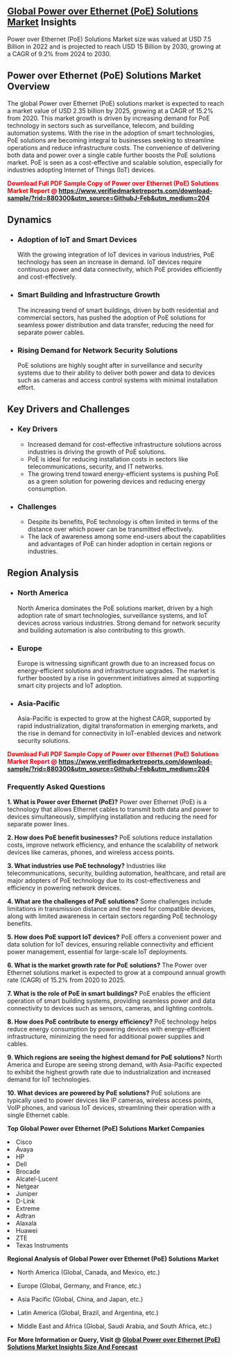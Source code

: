 <h2><a href="https://www.verifiedmarketreports.com/download-sample/?rid=880300&amp;utm_source=GithubJ&amp;utm_medium=204" target="_blank">Global Power over Ethernet (PoE) Solutions Market</a> Insights</h2><p>Power over Ethernet (PoE) Solutions Market size was valued at USD 7.5 Billion in 2022 and is projected to reach USD 15 Billion by 2030, growing at a CAGR of 9.2% from 2024 to 2030.</p><p> <h2>Power over Ethernet (PoE) Solutions Market Overview</h2> <p>The global Power over Ethernet (PoE) solutions market is expected to reach a market value of USD 2.35 billion by 2025, growing at a CAGR of 15.2% from 2020. This market growth is driven by increasing demand for PoE technology in sectors such as surveillance, telecom, and building automation systems. With the rise in the adoption of smart technologies, PoE solutions are becoming integral to businesses seeking to streamline operations and reduce infrastructure costs. The convenience of delivering both data and power over a single cable further boosts the PoE solutions market. PoE is seen as a cost-effective and scalable solution, especially for industries adopting Internet of Things (IoT) devices.</p> <p><strong><p><span class=""><span style="color: #ff0000;"><strong>Download Full PDF Sample Copy of Power over Ethernet (PoE) Solutions Market Report</strong> @ </span><a href="https://www.verifiedmarketreports.com/download-sample/?rid=880300&amp;utm_source=GithubJ-Feb&amp;utm_medium=204" target="_blank">https://www.verifiedmarketreports.com/download-sample/?rid=880300&amp;utm_source=GithubJ-Feb&amp;utm_medium=204</a></span></p></strong></p> <h2>Dynamics</h2> <ul> <li><h3>Adoption of IoT and Smart Devices</h3> With the growing integration of IoT devices in various industries, PoE technology has seen an increase in demand. IoT devices require continuous power and data connectivity, which PoE provides efficiently and cost-effectively.</li> <li><h3>Smart Building and Infrastructure Growth</h3> The increasing trend of smart buildings, driven by both residential and commercial sectors, has pushed the adoption of PoE solutions for seamless power distribution and data transfer, reducing the need for separate power cables.</li> <li><h3>Rising Demand for Network Security Solutions</h3> PoE solutions are highly sought after in surveillance and security systems due to their ability to deliver both power and data to devices such as cameras and access control systems with minimal installation effort.</li> </ul> <h2>Key Drivers and Challenges</h2> <ul> <li><h3>Key Drivers</h3> <ul> <li>Increased demand for cost-effective infrastructure solutions across industries is driving the growth of PoE solutions. </li> <li>PoE is ideal for reducing installation costs in sectors like telecommunications, security, and IT networks.</li> <li>The growing trend toward energy-efficient systems is pushing PoE as a green solution for powering devices and reducing energy consumption.</li> </ul> </li> <li><h3>Challenges</h3> <ul> <li>Despite its benefits, PoE technology is often limited in terms of the distance over which power can be transmitted effectively.</li> <li>The lack of awareness among some end-users about the capabilities and advantages of PoE can hinder adoption in certain regions or industries.</li> </ul> </li> </ul> <h2>Region Analysis</h2> <ul> <li><h3>North America</h3> North America dominates the PoE solutions market, driven by a high adoption rate of smart technologies, surveillance systems, and IoT devices across various industries. Strong demand for network security and building automation is also contributing to this growth.</li> <li><h3>Europe</h3> Europe is witnessing significant growth due to an increased focus on energy-efficient solutions and infrastructure upgrades. The market is further boosted by a rise in government initiatives aimed at supporting smart city projects and IoT adoption.</li> <li><h3>Asia-Pacific</h3> Asia-Pacific is expected to grow at the highest CAGR, supported by rapid industrialization, digital transformation in emerging markets, and the rise in demand for connectivity in IoT-enabled devices and network security solutions.</li> </ul> <p><strong><p><span class=""><span style="color: #ff0000;"><strong>Download Full PDF Sample Copy of Power over Ethernet (PoE) Solutions Market Report</strong> @ </span><a href="https://www.verifiedmarketreports.com/download-sample/?rid=880300&amp;utm_source=GithubJ-Feb&amp;utm_medium=204" target="_blank">https://www.verifiedmarketreports.com/download-sample/?rid=880300&amp;utm_source=GithubJ-Feb&amp;utm_medium=204</a></span></p></strong></p> <h3>Frequently Asked Questions</h3> <p><strong>1. What is Power over Ethernet (PoE)?</strong> Power over Ethernet (PoE) is a technology that allows Ethernet cables to transmit both data and power to devices simultaneously, simplifying installation and reducing the need for separate power lines.</p> <p><strong>2. How does PoE benefit businesses?</strong> PoE solutions reduce installation costs, improve network efficiency, and enhance the scalability of network devices like cameras, phones, and wireless access points.</p> <p><strong>3. What industries use PoE technology?</strong> Industries like telecommunications, security, building automation, healthcare, and retail are major adopters of PoE technology due to its cost-effectiveness and efficiency in powering network devices.</p> <p><strong>4. What are the challenges of PoE solutions?</strong> Some challenges include limitations in transmission distance and the need for compatible devices, along with limited awareness in certain sectors regarding PoE technology benefits.</p> <p><strong>5. How does PoE support IoT devices?</strong> PoE offers a convenient power and data solution for IoT devices, ensuring reliable connectivity and efficient power management, essential for large-scale IoT deployments.</p> <p><strong>6. What is the market growth rate for PoE solutions?</strong> The Power over Ethernet solutions market is expected to grow at a compound annual growth rate (CAGR) of 15.2% from 2020 to 2025.</p> <p><strong>7. What is the role of PoE in smart buildings?</strong> PoE enables the efficient operation of smart building systems, providing seamless power and data connectivity to devices such as sensors, cameras, and lighting controls.</p> <p><strong>8. How does PoE contribute to energy efficiency?</strong> PoE technology helps reduce energy consumption by powering devices with energy-efficient infrastructure, minimizing the need for additional power supplies and cables.</p> <p><strong>9. Which regions are seeing the highest demand for PoE solutions?</strong> North America and Europe are seeing strong demand, with Asia-Pacific expected to exhibit the highest growth rate due to industrialization and increased demand for IoT technologies.</p> <p><strong>10. What devices are powered by PoE solutions?</strong> PoE solutions are typically used to power devices like IP cameras, wireless access points, VoIP phones, and various IoT devices, streamlining their operation with a single Ethernet cable.</p> </p><p><strong>Top Global Power over Ethernet (PoE) Solutions Market Companies</strong></p><div data-test-id=""><p><li>Cisco</li><li> Avaya</li><li> HP</li><li> Dell</li><li> Brocade</li><li> Alcatel-Lucent</li><li> Netgear</li><li> Juniper</li><li> D-Link</li><li> Extreme</li><li> Adtran</li><li> Alaxala</li><li> Huawei</li><li> ZTE</li><li> Texas Instruments</li></p><div><strong>Regional Analysis of&nbsp;Global Power over Ethernet (PoE) Solutions Market</strong></div><ul><li dir="ltr"><p dir="ltr">North America&nbsp;(Global, Canada, and Mexico, etc.)</p></li><li dir="ltr"><p dir="ltr">Europe (Global, Germany, and France, etc.)</p></li><li dir="ltr"><p dir="ltr">Asia Pacific&nbsp;(Global, China, and Japan, etc.)</p></li><li dir="ltr"><p dir="ltr">Latin America&nbsp;(Global, Brazil, and Argentina, etc.)</p></li><li dir="ltr">Middle East and Africa&nbsp;(Global, Saudi Arabia, and South Africa, etc.)</li></ul><p><strong>For More Information or Query, Visit @&nbsp;</strong><strong><a href="https://www.verifiedmarketreports.com/product/power-over-ethernet-poe-solutions-market/?utm_source=GithubJ&amp;utm_medium=204" target="_blank">Global Power over Ethernet (PoE) Solutions Market Insights Size And Forecast</a></strong></p></div>
